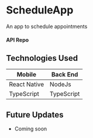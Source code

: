 # ScheduleApp
An app to schedule appointments
#### API Repo

## Technologies Used

| Mobile       | Back End   |
| ------------ | ---------- |
| React Native | NodeJs     |
| TypeScript   | TypeScript |

## Future Updates

- Coming soon

